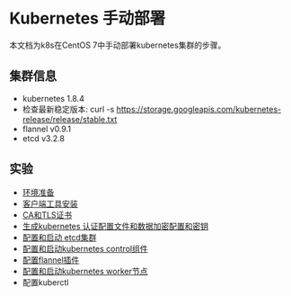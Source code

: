 # Kubernetes 手动部署 #

本文档为k8s在CentOS 7中手动部署kubernetes集群的步骤。

## 集群信息 ##

- kubernetes 1.8.4
- 检查最新稳定版本: curl -s https://storage.googleapis.com/kubernetes-release/release/stable.txt
- flannel v0.9.1
- etcd v3.2.8

## 实验 ##

- [环境准备](docs/01-prerequisites.dm)
- [客户端工具安装](docs/02-clinet-tools.md)
- [CA和TLS证书](docs/03-certificate.md)
- [生成kubernetes 认证配置文件和数据加密配置和密钥](docs/04-kubernetes-configuration-files.md)
- [配置和启动 etcd集群](docs/05-etcd.md)
- [配置和启动kubernetes control组件](docs/06-k8s-controllers.md)
- [配置flannel插件](docs/07-flannel.md)
- [配置和启动kubernetes worker节点](docs/08-k8s-workers.md)
- 配置kuberctl





